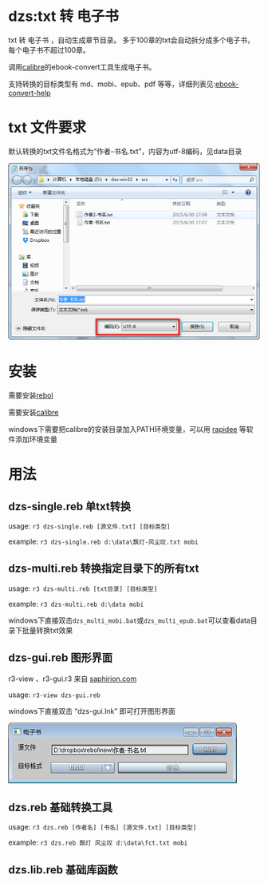 # dzs:txt 转 电子书

txt 转 电子书 ，自动生成章节目录。 多于100章的txt会自动拆分成多个电子书，每个电子书不超过100章。

调用[calibre](http://www.calibre-ebook.com/)的ebook-convert工具生成电子书。

支持转换的目标类型有 md、mobi、epub、pdf 等等，详细列表见:[ebook-convert-help](http://manual.calibre-ebook.com/cli/ebook-convert.html#ebook-convert)

# txt 文件要求

默认转换的txt文件名格式为“作者-书名.txt”，内容为utf-8编码，见data目录

![dzs-file-utf8.png](dzs-file-utf8.png)

# 安装

需要安装[rebol](http://www.rebol.com/r3/downloads.html)

需要安装[calibre](http://www.calibre-ebook.com/)

windows下需要把calibre的安装目录加入PATH环境变量，可以用 [rapidee](http://www.rapidee.com/en/about) 等软件添加环境变量

# 用法

## dzs-single.reb 单txt转换

usage: ``r3 dzs-single.reb [源文件.txt] [目标类型]``

example: ``r3 dzs-single.reb d:\data\飘灯-风尘叹.txt mobi``

## dzs-multi.reb 转换指定目录下的所有txt

usage: ``r3 dzs-multi.reb [txt目录] [目标类型]``

example: ``r3 dzs-multi.reb d:\data mobi``

windows下直接双击``dzs_multi_mobi.bat``或``dzs_multi_epub.bat``可以查看data目录下批量转换txt效果

## dzs-gui.reb 图形界面

r3-view 、r3-gui.r3 来自 [saphirion.com](http://development.saphirion.com/downloads/)

usage: ``r3-view dzs-gui.reb``

windows下直接双击 “dzs-gui.lnk” 即可打开图形界面

![dzs-gui.png](dzs-gui.png)

## dzs.reb 基础转换工具

usage: ``r3 dzs.reb [作者名] [书名] [源文件.txt] [目标类型]``

example: ``r3 dzs.reb 飘灯 风尘叹 d:\data\fct.txt mobi``

## dzs.lib.reb 基础库函数
